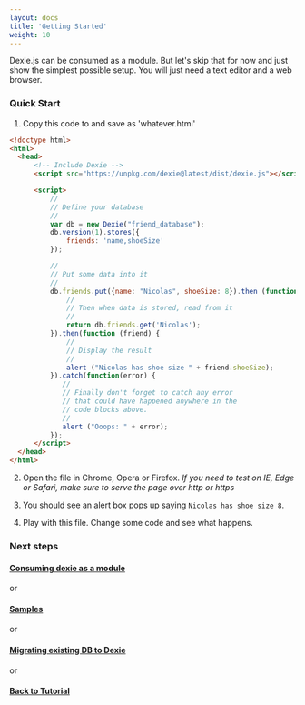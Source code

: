 ```yaml
---
layout: docs
title: 'Getting Started'
weight: 10
---
```


Dexie.js can be consumed as a module. But let's skip that for now and just show the simplest possible setup. You will just need a text editor and a web browser.

### Quick Start

1. Copy this code to and save as 'whatever.html'
    
```html
<!doctype html>
<html>
  <head>
      <!-- Include Dexie -->
      <script src="https://unpkg.com/dexie@latest/dist/dexie.js"></script>

      <script>
          //
          // Define your database
          //
          var db = new Dexie("friend_database");
          db.version(1).stores({
              friends: 'name,shoeSize'
          });

          //
          // Put some data into it
          //
          db.friends.put({name: "Nicolas", shoeSize: 8}).then (function(){
              //
              // Then when data is stored, read from it
              //
              return db.friends.get('Nicolas');
          }).then(function (friend) {
              //
              // Display the result
              //
              alert ("Nicolas has shoe size " + friend.shoeSize);
          }).catch(function(error) {
             //
             // Finally don't forget to catch any error
             // that could have happened anywhere in the
             // code blocks above.
             //
             alert ("Ooops: " + error);
          });
      </script>
  </head>
</html>
```

2. Open the file in Chrome, Opera or Firefox. *If you need to test on IE, Edge or Safari, make sure to serve the page over http or https*

3. You should see an alert box pops up saying `Nicolas has shoe size 8`.

4. Play with this file. Change some code and see what happens.

### Next steps

#### [Consuming dexie as a module](/docs/Tutorial/Consuming-dexie-as-a-module)

or

#### [Samples](/docs/Samples)

or

#### [Migrating existing DB to Dexie](/docs/Tutorial/Migrating-existing-DB-to-Dexie)

or

#### [Back to Tutorial](/docs/Tutorial)
